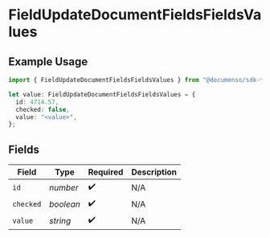 # FieldUpdateDocumentFieldsFieldsValues

## Example Usage

```typescript
import { FieldUpdateDocumentFieldsFieldsValues } from "@documenso/sdk-typescript/models/operations";

let value: FieldUpdateDocumentFieldsFieldsValues = {
  id: 4714.57,
  checked: false,
  value: "<value>",
};
```

## Fields

| Field              | Type               | Required           | Description        |
| ------------------ | ------------------ | ------------------ | ------------------ |
| `id`               | *number*           | :heavy_check_mark: | N/A                |
| `checked`          | *boolean*          | :heavy_check_mark: | N/A                |
| `value`            | *string*           | :heavy_check_mark: | N/A                |